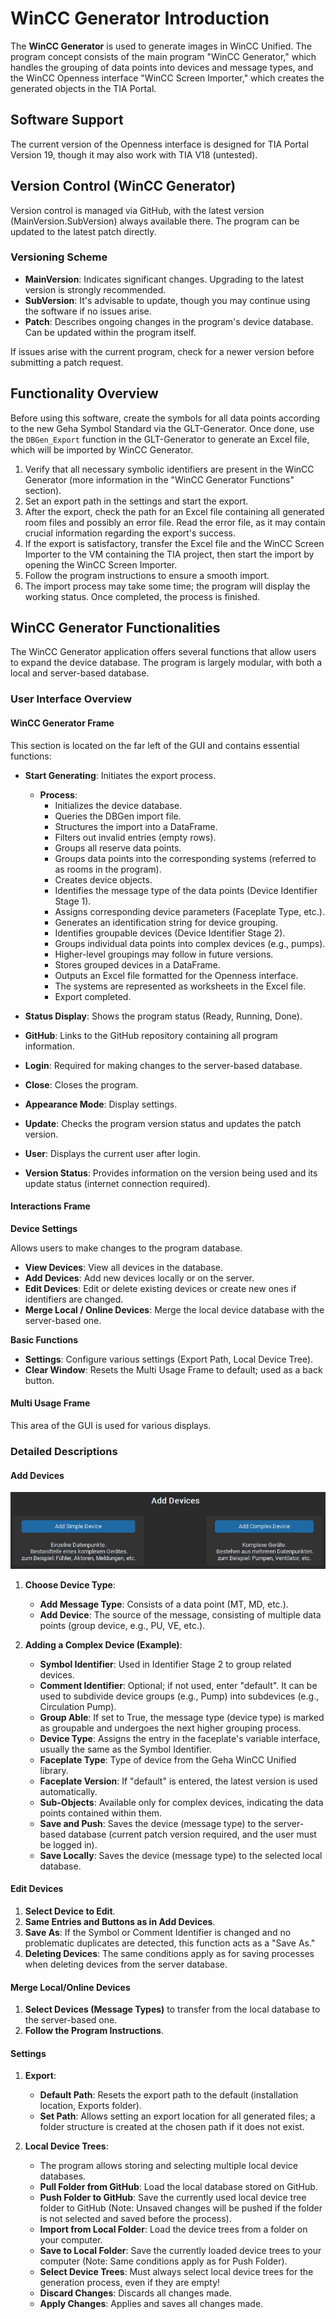 # WinCC Generator Introduction

The **WinCC Generator** is used to generate images in WinCC Unified. The program concept consists of the main program "WinCC Generator," which handles the grouping of data points into devices and message types, and the WinCC Openness interface "WinCC Screen Importer," which creates the generated objects in the TIA Portal.

## Software Support

The current version of the Openness interface is designed for TIA Portal Version 19, though it may also work with TIA V18 (untested).

## Version Control (WinCC Generator)

Version control is managed via GitHub, with the latest version (MainVersion.SubVersion) always available there. The program can be updated to the latest patch directly.

### Versioning Scheme

- **MainVersion**: Indicates significant changes. Upgrading to the latest version is strongly recommended.
- **SubVersion**: It's advisable to update, though you may continue using the software if no issues arise.
- **Patch**: Describes ongoing changes in the program's device database. Can be updated within the program itself.

If issues arise with the current program, check for a newer version before submitting a patch request.

## Functionality Overview

Before using this software, create the symbols for all data points according to the new Geha Symbol Standard via the GLT-Generator. Once done, use the `DBGen_Export` function in the GLT-Generator to generate an Excel file, which will be imported by WinCC Generator.

1. Verify that all necessary symbolic identifiers are present in the WinCC Generator (more information in the "WinCC Generator Functions" section).
2. Set an export path in the settings and start the export.
3. After the export, check the path for an Excel file containing all generated room files and possibly an error file. Read the error file, as it may contain crucial information regarding the export's success.
4. If the export is satisfactory, transfer the Excel file and the WinCC Screen Importer to the VM containing the TIA project, then start the import by opening the WinCC Screen Importer.
5. Follow the program instructions to ensure a smooth import.
6. The import process may take some time; the program will display the working status. Once completed, the process is finished.

## WinCC Generator Functionalities

The WinCC Generator application offers several functions that allow users to expand the device database. The program is largely modular, with both a local and server-based database.

### User Interface Overview

#### WinCC Generator Frame

This section is located on the far left of the GUI and contains essential functions:

- **Start Generating**: Initiates the export process.
  - **Process**: 
    - Initializes the device database.
    - Queries the DBGen import file.
    - Structures the import into a DataFrame.
    - Filters out invalid entries (empty rows).
    - Groups all reserve data points.
    - Groups data points into the corresponding systems (referred to as rooms in the program).
    - Creates device objects.
    - Identifies the message type of the data points (Device Identifier Stage 1).
    - Assigns corresponding device parameters (Faceplate Type, etc.).
    - Generates an identification string for device grouping.
    - Identifies groupable devices (Device Identifier Stage 2).
    - Groups individual data points into complex devices (e.g., pumps).
    - Higher-level groupings may follow in future versions.
    - Stores grouped devices in a DataFrame.
    - Outputs an Excel file formatted for the Openness interface.
    - The systems are represented as worksheets in the Excel file.
    - Export completed.
    
- **Status Display**: Shows the program status (Ready, Running, Done).
- **GitHub**: Links to the GitHub repository containing all program information.
- **Login**: Required for making changes to the server-based database.
- **Close**: Closes the program.
- **Appearance Mode**: Display settings.
- **Update**: Checks the program version status and updates the patch version.
- **User**: Displays the current user after login.
- **Version Status**: Provides information on the version being used and its update status (internet connection required).

#### Interactions Frame

**Device Settings**

Allows users to make changes to the program database.

- **View Devices**: View all devices in the database.
- **Add Devices**: Add new devices locally or on the server.
- **Edit Devices**: Edit or delete existing devices or create new ones if identifiers are changed.
- **Merge Local / Online Devices**: Merge the local device database with the server-based one.

**Basic Functions**

- **Settings**: Configure various settings (Export Path, Local Device Tree).
- **Clear Window**: Resets the Multi Usage Frame to default; used as a back button.

#### Multi Usage Frame

This area of the GUI is used for various displays.

### Detailed Descriptions

#### Add Devices
![image info](GuidPictures/AddDev1.JPG)
1. **Choose Device Type**:
    - **Add Message Type**: Consists of a data point (MT, MD, etc.).
    - **Add Device**: The source of the message, consisting of multiple data points (group device, e.g., PU, VE, etc.).

2. **Adding a Complex Device (Example)**:
    - **Symbol Identifier**: Used in Identifier Stage 2 to group related devices.
    - **Comment Identifier**: Optional; if not used, enter "default". It can be used to subdivide device groups (e.g., Pump) into subdevices (e.g., Circulation Pump).
    - **Group Able**: If set to True, the message type (device type) is marked as groupable and undergoes the next higher grouping process.
    - **Device Type**: Assigns the entry in the faceplate's variable interface, usually the same as the Symbol Identifier. 
    - **Faceplate Type**: Type of device from the Geha WinCC Unified library.
    - **Faceplate Version**: If "default" is entered, the latest version is used automatically.
    - **Sub-Objects**: Available only for complex devices, indicating the data points contained within them.
    - **Save and Push**: Saves the device (message type) to the server-based database (current patch version required, and the user must be logged in).
    - **Save Locally**: Saves the device (message type) to the selected local database.

#### Edit Devices

1. **Select Device to Edit**.
2. **Same Entries and Buttons as in Add Devices**.
3. **Save As**: If the Symbol or Comment Identifier is changed and no problematic duplicates are detected, this function acts as a "Save As."
4. **Deleting Devices**: The same conditions apply as for saving processes when deleting devices from the server database.

#### Merge Local/Online Devices

1. **Select Devices (Message Types)** to transfer from the local database to the server-based one.
2. **Follow the Program Instructions**.

#### Settings

1. **Export**:
    - **Default Path**: Resets the export path to the default (installation location, Exports folder).
    - **Set Path**: Allows setting an export location for all generated files; a folder structure is created at the chosen path if it does not exist.
  
2. **Local Device Trees**:
    - The program allows storing and selecting multiple local device databases.
    - **Pull Folder from GitHub**: Load the local database stored on GitHub.
    - **Push Folder to GitHub**: Save the currently used local device tree folder to GitHub (Note: Unsaved changes will be pushed if the folder is not selected and saved before the process).
    - **Import from Local Folder**: Load the device trees from a folder on your computer.
    - **Save to Local Folder**: Save the currently loaded device trees to your computer (Note: Same conditions apply as for Push Folder).
    - **Select Device Trees**: Must always select local device trees for the generation process, even if they are empty!
    - **Discard Changes**: Discards all changes made.
    - **Apply Changes**: Applies and saves all changes made.
